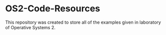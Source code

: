 # OS2-Code-Resources
This repository was created to store all of the examples given in laboratory of Operative Systems 2.
